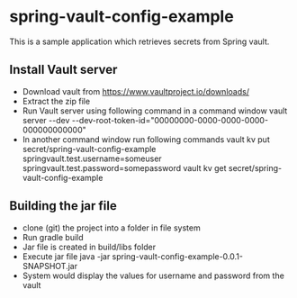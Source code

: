 # spring-vault-config-example
This is a sample application which retrieves secrets from Spring vault.

## Install Vault server
*  Download vault  from https://www.vaultproject.io/downloads/
*  Extract the zip file 
*  Run Vault server using following command in a command window
   vault server --dev --dev-root-token-id="00000000-0000-0000-0000-000000000000"
*  In another command window run following commands
     vault kv put secret/spring-vault-config-example springvault.test.username=someuser springvault.test.password=somepassword
     vault kv get secret/spring-vault-config-example 

## Building the jar file
* clone (git) the project into a folder in file system
* Run gradle build
* Jar file is created in build/libs folder
* Execute jar file 
java -jar spring-vault-config-example-0.0.1-SNAPSHOT.jar
* System would display the values for username and password from the vault
